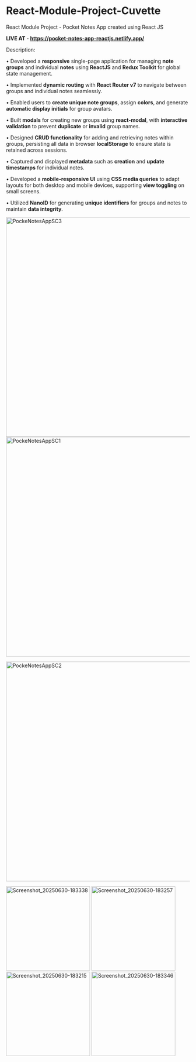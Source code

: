 # React-Module-Project-Cuvette
React Module Project - Pocket Notes App created using React JS

**LIVE AT - https://pocket-notes-app-reactjs.netlify.app/**

Description:

• Developed a **responsive** single-page application for managing **note groups** and individual **notes** using **ReactJS** and **Redux Toolkit** for global state management.

• Implemented **dynamic routing** with **React Router v7** to navigate between groups and individual notes seamlessly.

• Enabled users to **create unique note groups**, assign **colors**, and generate **automatic display initials** for group avatars.

• Built **modals** for creating new groups using **react-modal**, with **interactive validation** to prevent **duplicate** or **invalid** group names.

• Designed **CRUD functionality** for adding and retrieving notes within groups, persisting all data in browser **localStorage** to ensure state is retained across sessions.

• Captured and displayed **metadata** such as **creation** and **update timestamps** for individual notes.

• Developed a **mobile-responsive UI** using **CSS media queries** to adapt layouts for both desktop and mobile devices, supporting **view toggling** on small screens.

• Utilized **NanoID** for generating **unique identifiers** for groups and notes to maintain **data integrity**.


<img src="https://github.com/user-attachments/assets/a616f662-a030-4543-9f07-a3759b5fa3b9" alt="PockeNotesAppSC3" width="600"/>

<img src="https://github.com/user-attachments/assets/e816a15b-ff6c-4562-bbd5-4e67d820677e" alt="PockeNotesAppSC1" width="600" />

<img src="https://github.com/user-attachments/assets/e7f6b31a-a2aa-4143-83fe-bdf843b316f9" alt="PockeNotesAppSC2" width="600" /> </br>

<img src="https://github.com/user-attachments/assets/f6dcf7c3-1d58-476b-aa3d-1f0cdca21744" alt="Screenshot_20250630-183338" width="230" />

<img src="https://github.com/user-attachments/assets/21c42c3c-713c-4bd2-bf64-762a88768792" alt="Screenshot_20250630-183257" width="230" />

<img src="https://github.com/user-attachments/assets/423ce418-39c2-49ac-8217-0f43b77638ec" alt="Screenshot_20250630-183215" width="230" />

<img src="https://github.com/user-attachments/assets/c927d641-454d-449c-9918-aecb80a2d186" alt="Screenshot_20250630-183346" width="230" />



